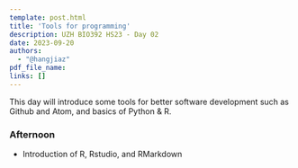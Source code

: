 ```yaml
---
template: post.html
title: 'Tools for programming'
description: UZH BIO392 HS23 - Day 02
date: 2023-09-20
authors:
  - "@hangjiaz"
pdf_file_name: 
links: []
---
```


This day will introduce some tools for better software development such as Github and Atom, and basics of Python & R. 

<!--more-->

### Afternoon
* Introduction of R, Rstudio, and RMarkdown

